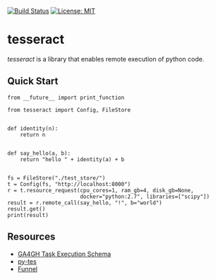 [![Build Status](https://travis-ci.org/ohsu-comp-bio/tesseract.svg?branch=master)](https://travis-ci.org/ohsu-comp-bio/tesseract)
[![License: MIT](https://img.shields.io/badge/License-MIT-yellow.svg)](https://opensource.org/licenses/MIT)

tesseract
======

_tesseract_ is a library that enables remote execution of python code. 


## Quick Start

```
from __future__ import print_function

from tesseract import Config, FileStore


def identity(n):
    return n


def say_hello(a, b):
    return "hello " + identity(a) + b


fs = FileStore("./test_store/")
t = Config(fs, "http://localhost:8000")
r = t.resource_request(cpu_cores=1, ram_gb=4, disk_gb=None, 
                       docker="python:2.7", libraries=["scipy"])
result = r.remote_call(say_hello, "!", b="world")
result.get()
print(result)
```

## Resources

* [GA4GH Task Execution Schema](https://github.com/ga4gh/task-execution-schemas)
* [py-tes](https://github.com/ohsu-comp-bio/py-tes)
* [Funnel](https://github.com/ohsu-comp-bio/funnel)
